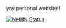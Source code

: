 yay personal website!!

[![Netlify Status](https://api.netlify.com/api/v1/badges/5786363b-acf4-491d-bfd5-e6c019e53605/deploy-status)](https://app.netlify.com/sites/ethanmoses/deploys)